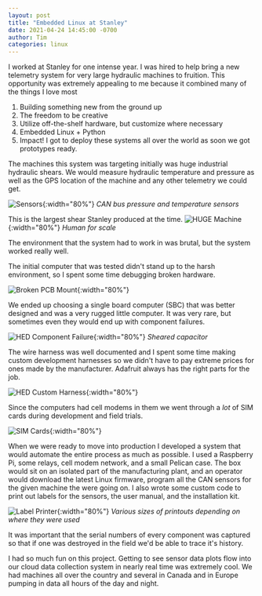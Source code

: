 ```yaml
---
layout: post
title: "Embedded Linux at Stanley"
date: 2021-04-24 14:45:00 -0700
author: Tim
categories: linux
---
```


I worked at Stanley for one intense year. I was hired to help bring a new
telemetry system for very large hydraulic machines to fruition. This
opportunity was extremely appealing to me because it combined many of the
things I love most

1. Building something new from the ground up
2. The freedom to be creative
3. Utilize off-the-shelf hardware, but customize where necessary
4. Embedded Linux + Python
5. Impact! I got to deploy these systems all over the world as soon we got
   prototypes ready.

The machines this system was targeting initially was huge industrial hydraulic
shears. We would measure hydraulic temperature and pressure as well as the GPS
location of the machine and any other telemetry we could get.

![Sensors](/assets/can_sensors.jpeg){:width="80%"}
_CAN bus pressure and temperature sensors_

This is the largest shear Stanley produced at the time.
![HUGE Machine](/assets/big_shear.jpeg){:width="80%"}
_Human for scale_

The environment that the system had to work in was brutal, but the system
worked really well.

The initial computer that was tested didn't stand up to the harsh environment,
so I spent some time debugging broken hardware.

![Broken PCB Mount](/assets/broken_pcb_mount.jpeg){:width="80%"}

We ended up choosing a single board computer (SBC) that was better designed and
was a very rugged little computer. It was very rare, but sometimes even they
would end up with component failures.

![HED Component Failure](/assets/hed_sheared_cap.jpeg){:width="80%"}
_Sheared capacitor_

The wire harness was well documented and I spent some time making
custom development harnesses so we didn't have to pay extreme prices for ones
made by the manufacturer. Adafruit always has the right parts for the job.

![HED Custom Harness](/assets/hed_custom_harness.jpeg){:width="80%"}

Since the computers had cell modems in them we went through a *lot* of SIM
cards during development and field trials.

![SIM Cards](/assets/so_many_sims.jpeg){:width="80%"}

When we were ready to move into production I developed a system that would
automate the entire process as much as possible. I used a Raspberry Pi, some
relays, cell modem network, and a small Pelican case. The box would sit on an
isolated part of the manufacturing plant, and an operator would download the
latest Linux firmware, program all the CAN sensors for the given machine the
were going on. I also wrote some custom code to print out labels for the
sensors, the user manual, and the installation kit.

![Label Printer](/assets/sensor_with_printouts.jpeg){:width="80%"}
_Various sizes of printouts depending on where they were used_

It was important that the serial numbers of every component was captured so
that if one was destroyed in the field we'd be able to trace it's history.

I had so much fun on this project. Getting to see sensor data plots flow into
our cloud data collection system in nearly real time was extremely cool. We had
machines all over the country and several in Canada and in Europe pumping in
data all hours of the day and night.
